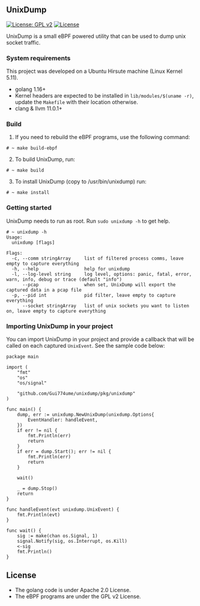 ## UnixDump

[![License: GPL v2](https://img.shields.io/badge/License-GPL%20v2-blue.svg)](https://www.gnu.org/licenses/old-licenses/gpl-2.0.en.html)
[![License](https://img.shields.io/badge/License-Apache%202.0-blue.svg)](https://opensource.org/licenses/Apache-2.0)

UnixDump is a small eBPF powered utility that can be used to dump unix socket traffic.

### System requirements

This project was developed on a Ubuntu Hirsute machine (Linux Kernel 5.11).

- golang 1.16+
- Kernel headers are expected to be installed in `lib/modules/$(uname -r)`, update the `Makefile` with their location otherwise.
- clang & llvm 11.0.1+

### Build

1) If you need to rebuild the eBPF programs, use the following command:

```shell script
# ~ make build-ebpf
```

2) To build UnixDump, run:

```shell script
# ~ make build
```

3) To install UnixDump (copy to /usr/bin/unixdump) run:
```shell script
# ~ make install
```

### Getting started

UnixDump needs to run as root. Run `sudo unixdump -h` to get help.

```shell script
# ~ unixdump -h
Usage:
  unixdump [flags]

Flags:
  -c, --comm stringArray     list of filtered process comms, leave empty to capture everything
  -h, --help                 help for unixdump
  -l, --log-level string     log level, options: panic, fatal, error, warn, info, debug or trace (default "info")
      --pcap                 when set, UnixDump will export the captured data in a pcap file
  -p, --pid int              pid filter, leave empty to capture everything
      --socket stringArray   list of unix sockets you want to listen on, leave empty to capture everything
```

### Importing UnixDump in your project

You can import UnixDump in your project and provide a callback that will be called on each captured `UnixEvent`. See the sample code below:

```golang
package main

import (
	"fmt"
	"os"
	"os/signal"

	"github.com/Gui774ume/unixdump/pkg/unixdump"
)

func main() {
	dump, err := unixdump.NewUnixDump(unixdump.Options{
		EventHandler: handleEvent,
	})
	if err != nil {
		fmt.Println(err)
		return
	}
	if err = dump.Start(); err != nil {
		fmt.Println(err)
		return
	}

	wait()

	_ = dump.Stop()
	return
}

func handleEvent(evt unixdump.UnixEvent) {
	fmt.Println(evt)
}

func wait() {
	sig := make(chan os.Signal, 1)
	signal.Notify(sig, os.Interrupt, os.Kill)
	<-sig
	fmt.Println()
}
```

## License

- The golang code is under Apache 2.0 License.
- The eBPF programs are under the GPL v2 License.